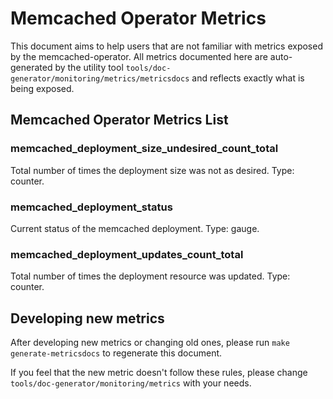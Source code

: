 # Memcached Operator Metrics
This document aims to help users that are not familiar with metrics exposed by the memcached-operator.
All metrics documented here are auto-generated by the utility tool `tools/doc-generator/monitoring/metrics/metricsdocs` and reflects exactly what is being exposed.

## Memcached Operator Metrics List
### memcached_deployment_size_undesired_count_total
Total number of times the deployment size was not as desired. Type: counter.
### memcached_deployment_status
Current status of the memcached deployment. Type: gauge.
### memcached_deployment_updates_count_total
Total number of times the deployment resource was updated. Type: counter.
## Developing new metrics
After developing new metrics or changing old ones, please run `make generate-metricsdocs` to regenerate this document.

If you feel that the new metric doesn't follow these rules, please change `tools/doc-generator/monitoring/metrics` with your needs.

